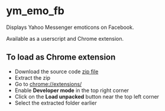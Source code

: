 ym_emo_fb
=========

Displays Yahoo Messenger emoticons on Facebook.

Available as a userscript and Chrome extension.

## To load as Chrome extension
 - Download the source code [zip file](https://github.com/chinhodado/ym_emo_fb/archive/refs/heads/master.zip)
 - Extract the zip
 - Go to [chrome://extensions/](chrome://extensions/)
 - Enable **Developer mode** in the top right corner
 - Click on the **Load unpacked** button near the top left corner
 - Select the extracted folder earlier